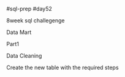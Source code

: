 #sql-prep
#day52

8week sql challegenge

Data Mart

Part1 

Data Cleaning

Create the new table with the required steps